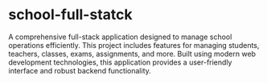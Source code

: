 # school-full-statck
A comprehensive full-stack application designed to manage school operations efficiently. This project includes features for managing students, teachers, classes, exams, assignments, and more. Built using modern web development technologies, this application provides a user-friendly interface and robust backend functionality.
